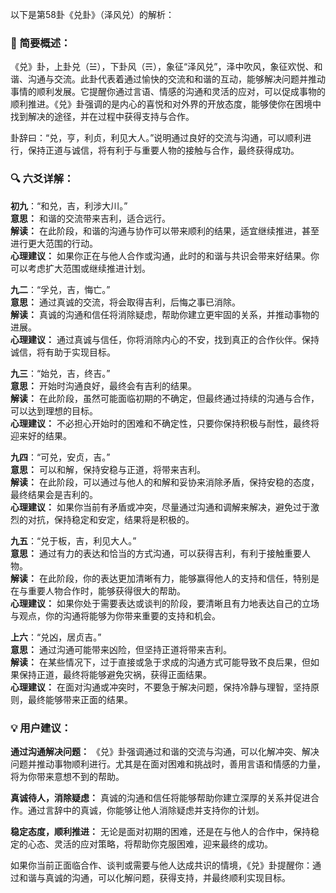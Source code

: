 以下是第58卦《兑卦》（泽风兑）的解析：

### 🌱 简要概述：

《兑》卦，上卦兑（☱），下卦风（☴），象征“泽风兑”，泽中吹风，象征欢悦、和谐、沟通与交流。此卦代表着通过愉快的交流和和谐的互动，能够解决问题并推动事情的顺利发展。它提醒你通过言语、情感的沟通和灵活的应对，可以促成事物的顺利推进。《兑》卦强调的是内心的喜悦和对外界的开放态度，能够使你在困境中找到解决的途径，并在过程中获得支持与合作。

卦辞曰：“兑，亨，利贞，利见大人。”说明通过良好的交流与沟通，可以顺利进行，保持正道与诚信，将有利于与重要人物的接触与合作，最终获得成功。

### 🔍 六爻详解：

__初九__：“和兑，吉，利涉大川。”  
__意思：__ 和谐的交流带来吉利，适合远行。  
__解读：__ 在此阶段，和谐的沟通与协作可以带来顺利的结果，适宜继续推进，甚至进行更大范围的行动。  
__心理建议：__ 如果你正在与他人合作或沟通，此时的和谐与共识会带来好结果。你可以考虑扩大范围或继续推进计划。

__九二__：“孚兑，吉，悔亡。”  
__意思：__ 通过真诚的交流，将会取得吉利，后悔之事已消除。  
__解读：__ 真诚的沟通和信任将消除疑虑，帮助你建立更牢固的关系，并推动事物的进展。  
__心理建议：__ 通过真诚与信任，你将消除内心的不安，找到真正的合作伙伴。保持诚信，将有助于实现目标。

__九三__：“始兑，吉，终吉。”  
__意思：__ 开始时沟通良好，最终会有吉利的结果。  
__解读：__ 在此阶段，虽然可能面临初期的不确定，但最终通过持续的沟通与合作，可以达到理想的目标。  
__心理建议：__ 不必担心开始时的困难和不确定性，只要你保持积极与耐性，最终将迎来好的结果。

__九四__：“可兑，安贞，吉。”  
__意思：__ 可以和解，保持安稳与正道，将带来吉利。  
__解读：__ 在此阶段，可以通过与他人的和解和妥协来消除矛盾，保持安稳的态度，最终结果会是吉利的。  
__心理建议：__ 如果你当前有矛盾或冲突，尽量通过沟通和调解来解决，避免过于激烈的对抗，保持稳定和安定，结果将是积极的。

__九五__：“兑于板，吉，利见大人。”  
__意思：__ 通过有力的表达和恰当的方式沟通，可以获得吉利，有利于接触重要人物。  
__解读：__ 在此阶段，你的表达更加清晰有力，能够赢得他人的支持和信任，特别是在与重要人物合作时，能够获得很大的帮助。  
__心理建议：__ 如果你处于需要表达或谈判的阶段，要清晰且有力地表达自己的立场与观点，你的沟通将能够为你带来重要的支持和机会。

__上六__：“兑凶，居贞吉。”  
__意思：__ 通过沟通可能带来凶险，但坚持正道将带来吉利。  
__解读：__ 在某些情况下，过于直接或急于求成的沟通方式可能导致不良后果，但如果保持正道，最终将能够避免灾祸，获得正面结果。  
__心理建议：__ 在面对沟通或冲突时，不要急于解决问题，保持冷静与理智，坚持原则，最终能够带来正面的结果。

### 💡 用户建议：

__通过沟通解决问题：__ 《兑》卦强调通过和谐的交流与沟通，可以化解冲突、解决问题并推动事物顺利进行。尤其是在面对困难和挑战时，善用言语和情感的力量，将为你带来意想不到的帮助。

__真诚待人，消除疑虑：__ 真诚的沟通和信任将能够帮助你建立深厚的关系并促进合作。通过言辞中的真诚，你能够让他人消除疑虑并支持你的计划。

__稳定态度，顺利推进：__ 无论是面对初期的困难，还是在与他人的合作中，保持稳定的心态、灵活的应对策略，将帮助你克服困难，迎来最终的成功。

如果你当前正面临合作、谈判或需要与他人达成共识的情境，《兑》卦提醒你：通过和谐与真诚的沟通，可以化解问题，获得支持，并最终顺利实现目标。

